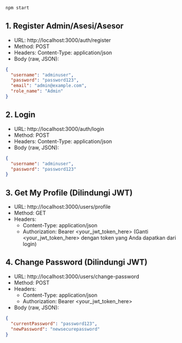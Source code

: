 ```bash
npm start
```

## 1. Register Admin/Asesi/Asesor

- URL: http://localhost:3000/auth/register
- Method: POST
- Headers: Content-Type: application/json
- Body (raw, JSON):

```json
{
  "username": "adminuser",
  "password": "password123",
  "email": "admin@example.com",
  "role_name": "Admin"
}
```

## 2. Login

- URL: http://localhost:3000/auth/login
- Method: POST
- Headers: Content-Type: application/json
- Body (raw, JSON):

```json
{
  "username": "adminuser",
  "password": "password123"
}
```

## 3. Get My Profile (Dilindungi JWT)

- URL: http://localhost:3000/users/profile
- Method: GET
- Headers:
  - Content-Type: application/json
  - Authorization: Bearer <your_jwt_token_here> (Ganti <your_jwt_token_here> dengan token yang Anda dapatkan dari login)

## 4. Change Password (Dilindungi JWT)

- URL: http://localhost:3000/users/change-password
- Method: POST
- Headers:
  - Content-Type: application/json
  - Authorization: Bearer <your_jwt_token_here>
- Body (raw, JSON):

```json
{
  "currentPassword": "password123",
  "newPassword": "newsecurepassword"
}
```
